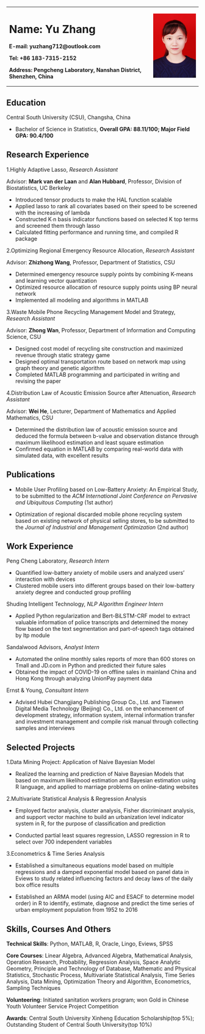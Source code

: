 <table border="0">
  <tr>
    <td width="75%">
      <h1>Name: Yu Zhang</h1>
      <p><b>E-mail: yuzhang712@outlook.com</b></p>
      <p><b>Tel: +86 183-7315-2152</b></p>
      <p><b>Address: Pengcheng Laboratory, Nanshan District, Shenzhen, China</b></p>
    </td>
    <td width="25%">
      <img src='/yuzhang.JPG' width='100%'>
    </td>
  </tr>
</table>

## Education

Central South University (CSU), Changsha, China

- Bachelor of Science in Statistics, **Overall GPA: 88.11/100; Major Field GPA: 90.4/100**

## Research Experience

1.Highly Adaptive Lasso, *Research Assistant*

Advisor: **Mark van der Laan** and **Alan Hubbard**, Professor, Division of Biostatistics, UC Berkeley

- Introduced tensor products to make the HAL function scalable
- Applied lasso to rank all covariates based on their speed to be screened with the increasing of lambda
- Constructed K∙n basis indicator functions based on selected K top terms and screened them through lasso
- Calculated fitting performance and running time, and compiled R package

2.Optimizing Regional Emergency Resource Allocation, *Research Assistant*

Advisor: **Zhizhong Wang**, Professor, Department of Statistics, CSU

- Determined emergency resource supply points by combining K-means and learning vector quantization
- Optimized resource allocation of resource supply points using BP neural network
- Implemented all modeling and algorithms in MATLAB

3.Waste Mobile Phone Recycling Management Model and Strategy, *Research Assistant*

Advisor: **Zhong Wan**, Professor, Department of Information and Computing Science, CSU

- Designed cost model of recycling site construction and maximized revenue through static strategy game
- Designed optimal transportation route based on network map using graph theory and genetic algorithm
- Completed MATLAB programming and participated in writing and revising the paper

4.Distribution Law of Acoustic Emission Source after Attenuation, *Research Assistant*

Advisor: **Wei He**, Lecturer, Department of Mathematics and Applied Mathematics, CSU

- Determined the distribution law of acoustic emission source and deduced the formula between b-value and observation distance through maximum likelihood estimation and least square estimation
- Confirmed equation in MATLAB by comparing real-world data with simulated data, with excellent results

## Publications

- Mobile User Profiling based on Low-Battery Anxiety: An Empirical Study, to be submitted to the *ACM International Joint Conference on Pervasive and Ubiquitous Computing* (1st author)

- Optimization of regional discarded mobile phone recycling system based on existing network of physical selling stores, to be submitted to the *Journal of Industrial and Management Optimization* (2nd author)

## Work Experience
Peng Cheng Laboratory, *Research Intern*

- Quantified low-battery anxiety of mobile users and analyzed users’ interaction with devices
- Clustered mobile users into different groups based on their low-battery anxiety degree and conducted group profiling

Shuding Intelligent Technology, *NLP Algorithm Engineer Intern*

- Applied Python regularization and Bert-BiLSTM-CRF model to extract valuable information of police transcripts and determined the money flow based on the text segmentation and part-of-speech tags obtained by ltp module

Sandalwood Advisors, *Analyst Intern*

- Automated the online monthly sales reports of more than 600 stores on Tmall and JD.com in Python and predicted their future sales
- Obtained the impact of COVID-19 on offline sales in mainland China and Hong Kong through analyzing UnionPay payment data

Ernst & Young, *Consultant Intern*

- Advised Hubei Changjiang Publishing Group Co., Ltd. and Tianwen Digital Media Technology (Beijing) Co., Ltd. on the enhancement of development strategy, information system, internal information transfer and investment management and compile risk manual through collecting samples and interviews

## Selected Projects

1.Data Mining Project: Application of Naive Bayesian Model

- Realized the learning and prediction of Naive Bayesian Models that based on maximum likelihood estimation and Bayesian estimation using R language, and applied to marriage problems on online-dating websites

2.Multivariate Statistical Analysis & Regression Analysis

- Employed factor analysis, cluster analysis, Fisher discriminant analysis, and support vector machine to build an urbanization level indicator system in R, for the purpose of classification and prediction

- Conducted partial least squares regression, LASSO regression in R to select over 700 independent variables

3.Econometrics & Time Series Analysis

- Established a simultaneous equations model based on multiple regressions and a damped exponential model based on panel data in Eviews to study related influencing factors and decay laws of the daily box office results

- Established an ARMA model (using AIC and ESACF to determine model order) in R to identify, estimate, diagnose and predict the time series of urban employment population from 1952 to 2016

## Skills, Courses And Others

**Technical Skills**: Python, MATLAB, R, Oracle, Lingo, Eviews, SPSS

**Core Courses**: Linear Algebra, Advanced Algebra, Mathematical Analysis, Operation Research, Probability, Regression Analysis, Space Analytic Geometry, Principle and Technology of Database, Mathematic and Physical Statistics, Stochastic Process, Multivariate Statistical Analysis, Time Series Analysis, Data Mining, Optimization Theory and Algorithm, Econometrics, Sampling Techniques

**Volunteering**: Initiated sanitation workers program; won Gold in Chinese Youth Volunteer Service Project Competition

**Awards**: Central South University Xinheng Education Scholarship(top 5%); Outstanding Student of Central South University(top 10%)
